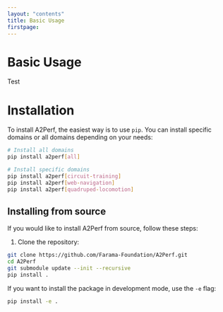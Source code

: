 ```yaml
---
layout: "contents"
title: Basic Usage
firstpage:
---
```


# Basic Usage

Test

# Installation

To install A2Perf, the easiest way is to use `pip`. You can install specific
domains or all domains depending on your needs:

```bash
# Install all domains
pip install a2perf[all]

# Install specific domains
pip install a2perf[circuit-training]
pip install a2perf[web-navigation]
pip install a2perf[quadruped-locomotion]
```

## Installing from source

If you would like to install A2Perf from source, follow these steps:

1. Clone the repository:

```bash
git clone https://github.com/Farama-Foundation/A2Perf.git
cd A2Perf
git submodule update --init --recursive
pip install .
```

If you want to install the package in development mode, use the `-e` flag:

```bash
pip install -e .
```
